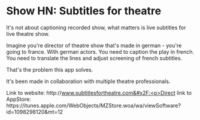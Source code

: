 # Show HN: Subtitles for theatre

It&#x27;s not about captioning recorded show, what matters is live subtitles for live theatre show.<p>Imagine you&#x27;re director of theatre show that&#x27;s made in german - you&#x27;re going to france. With german actors. You need to caption the play in french. You need to translate the lines and adjust screening of french subtitles.<p>That&#x27;s the problem this app solves.<p>It&#x27;s been made in collaboration with multiple theatre professionals.<p>Link to website: http:&#x2F;&#x2F;www.subtitlesfortheatre.com&#x2F;<p>Direct link to AppStore: https:&#x2F;&#x2F;itunes.apple.com&#x2F;WebObjects&#x2F;MZStore.woa&#x2F;wa&#x2F;viewSoftware?id=1098298120&amp;mt=12
